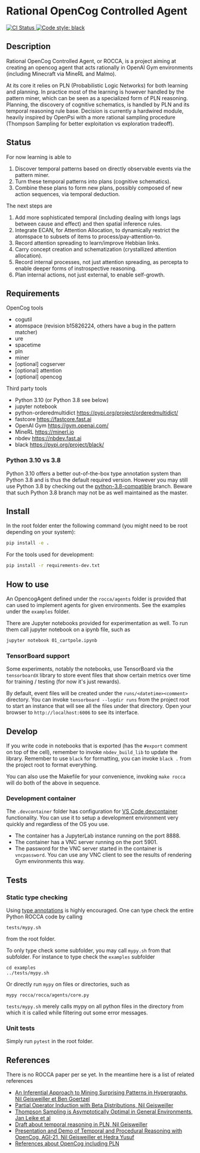 # Rational OpenCog Controlled Agent

<p align="left">
   <a href="https://github.com/opencog/rocca/actions">
      <img alt="CI Status" src="https://github.com/opencog/rocca/actions/workflows/main.yml/badge.svg">
   </a>
   <a href="https://github.com/psf/black">
      <img src="https://img.shields.io/badge/code%20style-black-000000.svg" alt="Code style: black" />
   </a>
</p>

## Description

Rational OpenCog Controlled Agent, or ROCCA, is a project aiming at
creating an opencog agent that acts rationally in OpenAI Gym
environments (including Minecraft via MineRL and Malmo).

At its core it relies on PLN (Probabilistic Logic Networks) for both
learning and planning.  In practice most of the learning is however
handled by the pattern miner, which can be seen as a specialized form
of PLN reasoning.  Planning, the discovery of cognitive schematics, is
handled by PLN and its temporal reasoning rule base.  Decision is
currently a hardwired module, heavily inspired by OpenPsi with a more
rational sampling procedure (Thompson Sampling for better exploitation
vs exploration tradeoff).

## Status

For now learning is able to

1. Discover temporal patterns based on directly observable events via
   the pattern miner.
2. Turn these temporal patterns into plans (cognitive schematics).
3. Combine these plans to form new plans, possibly composed of new
   action sequences, via temporal deduction.

The next steps are

1. Add more sophisticated temporal (including dealing with longs lags
   between cause and effect) and then spatial inference rules.
2. Integrate ECAN, for Attention Allocation, to dynamically restrict
   the atomspace to subsets of items to process/pay-attention-to.
3. Record attention spreading to learn/improve Hebbian links.
4. Carry concept creation and schematization (crystallized attention
   allocation).
5. Record internal processes, not just attention spreading, as
   percepta to enable deeper forms of instrospective reasoning.
6. Plan internal actions, not just external, to enable self-growth.

## Requirements

OpenCog tools

- cogutil
- atomspace (revision b15826224, others have a bug in the pattern matcher)
- ure
- spacetime
- pln
- miner
- [optional] cogserver
- [optional] attention
- [optional] opencog

Third party tools

- Python 3.10 (or Python 3.8 see below)
- jupyter notebook
- python-orderedmultidict https://pypi.org/project/orderedmultidict/
- fastcore https://fastcore.fast.ai
- OpenAI Gym https://gym.openai.com/
- MineRL https://minerl.io
- nbdev https://nbdev.fast.ai
- black https://pypi.org/project/black/

### Python 3.10 vs 3.8

Python 3.10 offers a better out-of-the-box type annotation system than
Python 3.8 and is thus the default required version.  However you may
still use Python 3.8 by checking out the
[python-3.8-compatible](https://github.com/opencog/rocca/tree/python-3.8-compatible)
branch.  Beware that such Python 3.8 branch may not be as well
maintained as the master.

## Install

In the root folder enter the following command (you might need to be
root depending on your system):

```bash
pip install -e .
```

For the tools used for development:
```bash
pip install -r requirements-dev.txt
```

## How to use

An OpencogAgent defined under the `rocca/agents` folder is provided
that can used to implement agents for given environments.  See the
examples under the `examples` folder.

There are Jupyter notebooks provided for experimentation as well.  To
run them call jupyter notebook on a ipynb file, such as

```bash
jupyter notebook 01_cartpole.ipynb
```

### TensorBoard support

Some experiments, notably the notebooks, use TensorBoard via the
`tensorboardX` library to store event files that show certain metrics
over time for training / testing (for now it's just rewards).

By default, event files will be created under the
`runs/<datetime><comment>` directory. You can invoke `tensorboard
--logdir runs` from the project root to start an instance that will
see all the files under that directory. Open your browser to
`http://localhost:6006` to see its interface.

## Develop

If you write code in notebooks that is exported (has the `#export`
comment on top of the cell), remember to invoke `nbdev_build_lib` to
update the library. Remember to use `black` for formatting, you can
invoke `black .` from the project root to format everything.

You can also use the Makefile for your convenience, invoking `make
rocca` will do both of the above in sequence.

### Development container

The `.devcontainer` folder has configuration for [VS Code
devcontainer](https://code.visualstudio.com/docs/remote/containers)
functionality. You can use it to setup a development environment very
quickly and regardless of the OS you use.

- The container has a JupyterLab instance running on the port 8888.
- The container has a VNC server running on the port 5901.
- The password for the VNC server started in the container is
  `vncpassword`. You can use any VNC client to see the results of
  rendering Gym environments this way.

## Tests

### Static type checking

Using [type annotations](https://mypy.readthedocs.io/en/stable/getting_started.html)
is highly encouraged.  One can type check the entire Python ROCCA code
by calling

```
tests/mypy.sh
```

from the root folder.

To only type check some subfolder, you may call `mypy.sh` from that
subfolder.  For instance to type check the `examples` subfolder

```
cd examples
../tests/mypy.sh
```

Or directly run `mypy` on files or directories, such as

```
mypy rocca/rocca/agents/core.py
```

`tests/mypy.sh` merely calls mypy on all python files in the directory
from which it is called while filtering out some error messages.

### Unit tests

Simply run `pytest` in the root folder.

## References

There is no ROCCA paper per se yet.  In the meantime here is a list of related references

+ [An Inferential Approach to Mining Surprising Patterns in Hypergraphs, Nil Geisweiller et Ben Goertzel](https://www.researchgate.net/publication/334769428_An_Inferential_Approach_to_Mining_Surprising_Patterns_in_Hypergraphs)
+ [Partial Operator Induction with Beta Distributions, Nil Geisweiller](https://raw.githubusercontent.com/ngeiswei/papers/master/PartialBetaOperatorInduction/PartialBetaOperatorInduction.pdf)
+ [Thompson Sampling is Asymptotically Optimal in General Environments, Jan Leike et al](http://auai.org/uai2016/proceedings/papers/20.pdf)
+ [Draft about temporal reasoning in PLN, Nil Geisweiller](https://github.com/opencog/pln/blob/master/opencog/pln/rules/temporal/temporal-reasoning.md)
+ [Presentation and Demo of Temporal and Procedural Reasoning with OpenCog, AGI-21, Nil Geisweiller et Hedra Yusuf](https://odysee.com/@ngeiswei:d/AGI-21-Temporal-Procedural-Reasoning-Nil-Geisweiller-Hedra-Yusuf:6)
+ [References about OpenCog including PLN](https://wiki.opencog.org/w/Background_Publications)
